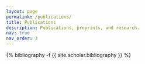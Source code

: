 ```yaml
---
layout: page
permalink: /publications/
title: Publications
description: Publications, preprints, and research.
nav: true
nav_order: 3
---
```

<!-- _pages/publications.md -->
<div class="publications">

{% bibliography -f {{ site.scholar.bibliography }} %}

</div>
